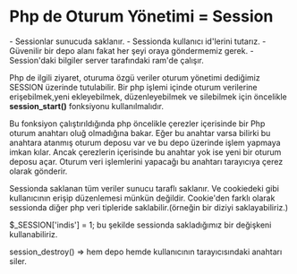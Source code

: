<h1>Php de Oturum Yönetimi = Session</h1>
    - Sessionlar sunucuda saklanır. 
    - Sessionda kullanıcı id'lerini tutarız.
    - Güvenilir bir depo alanı fakat her şeyi oraya göndermemiz gerek.
    - Session'daki bilgiler server tarafındaki ram'de çalışır.

<p>Php de ilgili ziyaret, oturuma özgü veriler oturum yönetimi dediğimiz SESSION üzerinde tutulabilir. Bir php işlemi içinde oturum verilerine erişebilmek,yeni ekleyebilmek, düzenleyebilmek ve silebilmek için öncelikle <b>session_start()</b> fonksiyonu kullanılmalıdır.</p>
<p>Bu fonksiyon çalıştırıldığında php öncelikle çerezler içerisinde bir Php oturum anahtarı oluğ olmadığına bakar. Eğer bu anahtar varsa bilirki bu anahtara atanmış oturum deposu var ve bu depo üzerinde işlem yapmaya imkan kılar. Ancak çerezlerin içerisinde bu anahtar yok ise yeni bir oturum deposu açar. Oturum veri işlemlerini yapacağı bu anahtarı tarayıcıya çerez olarak gönderir. </p>
<p>Sessionda saklanan tüm veriler sunucu taraflı saklanır. Ve cookiedeki gibi kullanıcının erişip düzenlemesi münkün değildir. Cookie'den farklı olarak sessionda diğer php veri tipleride saklabilir.(örneğin bir diziyi saklayabiliriz.) </p>

$_SESSION['indis'] = 1;
bu şekilde sessionda sakladığımız bir değişkeni kullanabiliriz.

session_destroy() => hem depo hemde kullanıcının tarayıcısındaki anahtarı siler.